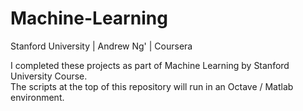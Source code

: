 # Machine-Learning
Stanford University | Andrew Ng' | Coursera  

I completed these projects as part of Machine Learning by Stanford University Course.  
The scripts at the top of this repository will run in an Octave / Matlab environment.  
